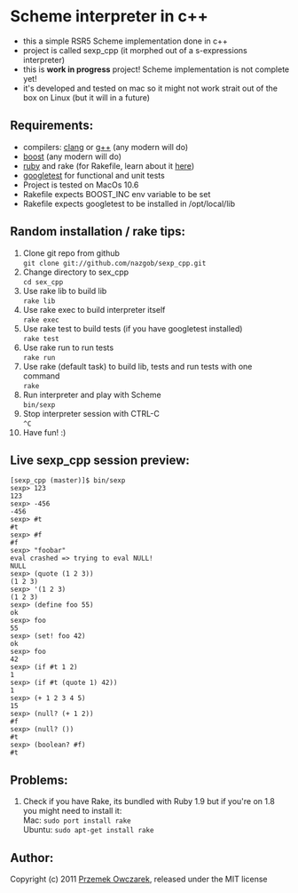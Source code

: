 Scheme interpreter in c++
=========================
* this a simple RSR5 Scheme implementation done in c++  
* project is called sexp_cpp (it morphed out of a s-expressions interpreter)  
* this is **work in progress** project! Scheme implementation is not complete yet!
* it's developed and tested on mac so it might not work strait out of the box on
  Linux (but it will in a future)

Requirements:
------------
- compilers: [clang](http://clang.llvm.org/) or [g++](http://gcc.gnu.org/) (any modern will do)
- [boost](http://www.boost.org/) (any modern will do)
- [ruby](http://www.ruby-lang.org/) and rake (for Rakefile, learn about it
  [here](http://martinfowler.com/articles/rake.html))
- [googletest](http://code.google.com/p/googletest/) for functional and unit tests
- Project is tested on MacOs 10.6  
- Rakefile expects BOOST_INC env variable to be set
- Rakefile expects googletest to be installed in /opt/local/lib

Random installation / rake tips:
-------------------------------
1. Clone git repo from github  
`git clone git://github.com/nazgob/sexp_cpp.git`  
2. Change directory to sex_cpp  
`cd sex_cpp`  
3. Use rake lib to build lib  
`rake lib`
4. Use rake exec to build interpreter itself  
`rake exec`  
5. Use rake test to build tests (if you have googletest installed)  
`rake test`  
6. Use rake run to run tests  
`rake run`  
7. Use rake (default task) to build lib, tests and run tests with one command  
`rake`  
8. Run interpreter and play with Scheme  
`bin/sexp`  
9. Stop interpreter session with CTRL-C  
`^C`  
10. Have fun! :)

Live sexp_cpp session preview:
------------------------------------
    [sexp_cpp (master)]$ bin/sexp 
    sexp> 123
    123
    sexp> -456
    -456
    sexp> #t
    #t
    sexp> #f
    #f
    sexp> "foobar"
    eval crashed => trying to eval NULL!
    NULL
    sexp> (quote (1 2 3))
    (1 2 3)
    sexp> '(1 2 3)
    (1 2 3)
    sexp> (define foo 55)
    ok
    sexp> foo
    55
    sexp> (set! foo 42)
    ok
    sexp> foo
    42
    sexp> (if #t 1 2)
    1
    sexp> (if #t (quote 1) 42))
    1
    sexp> (+ 1 2 3 4 5)
    15
    sexp> (null? (+ 1 2))
    #f
    sexp> (null? ())
    #t
    sexp> (boolean? #f)
    #t


Problems:
---------
1. Check if you have Rake, its bundled with Ruby 1.9 but if you're on 1.8 you
   might need to install it:  
   Mac: `sudo port install rake`  
   Ubuntu: `sudo apt-get install rake`  

Author:
------
Copyright (c) 2011 [Przemek Owczarek](http://twitter.com/powczarek), released under the MIT license

